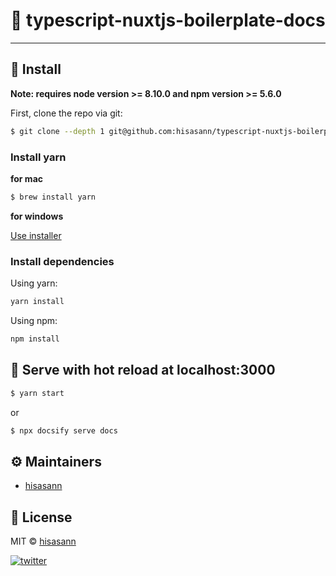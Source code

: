 # :bento: typescript-nuxtjs-boilerplate-docs

---

## 💾 Install

**Note: requires node version >= 8.10.0 and npm version >= 5.6.0**

First, clone the repo via git:

```bash
$ git clone --depth 1 git@github.com:hisasann/typescript-nuxtjs-boilerplate-docs.git
```

### Install yarn

**for mac**  

```bash
$ brew install yarn
```

**for windows**  

[Use installer](https://yarnpkg.com/lang/en/docs/install/#windows-tab)

### Install dependencies

Using yarn:

```bash
yarn install
```

Using npm:

```bash
npm install
```

## 🔌 Serve with hot reload at localhost:3000

```bash
$ yarn start
```

or

```bash
$ npx docsify serve docs
```

## ⚙️ Maintainers

- [hisasann](https://github.com/hisasann)

## 🍜 License

MIT © [hisasann](https://github.com/hisasann)

<a href="https://twitter.com/hisasann"><img src="https://badgen.net/twitter/follow/hisasann" alt="twitter"></a>